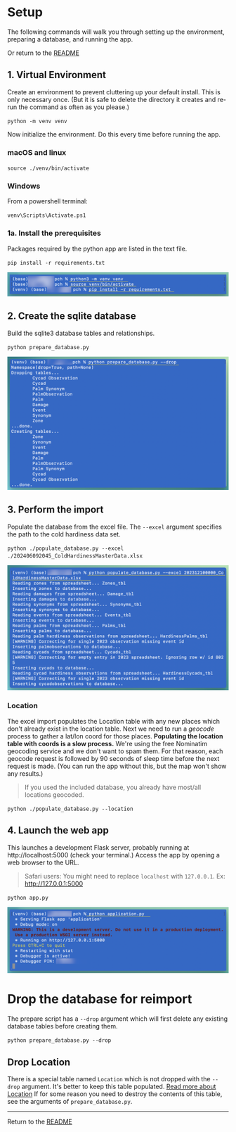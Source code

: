 # Setup

The following commands will walk you through setting up the environment, preparing a database, and running the app.

Or return to the [README](README.md)

## 1. Virtual Environment

Create an environment to prevent cluttering up your default install. This is only necessary once. (But it is safe to delete the directory it creates and re-run the command as often as you please.)

`python -m venv venv`

Now initialize the environment. Do this every time before running the app. 

### macOS and linux

`source ./venv/bin/activate`

### Windows

From a powershell terminal:

`venv\Scripts\Activate.ps1`

### 1a. Install the prerequisites

Packages required by the python app are listed in the text file.

`pip install -r requirements.txt`

![Prepare the environment](./static/readme/environment.png)

## 2. Create the sqlite database

Build the sqlite3 database tables and relationships.

`python prepare_database.py`

![Prepare the database](./static/readme/prepare_db.png)


## 3. Perform the import

Populate the database from the excel file. The `--excel` argument specifies the path to the cold hardiness data set.

`python ./populate_database.py --excel ./202406092045_ColdHardinessMasterData.xlsx`

![Populate the database](./static/readme/populate_db.png)


### Location

The excel import populates the Location table with any new places which don't already exist in the location table. Next we need to run a *geocode* process to gather a lat/lon coord for those places. **Populating the location table with coords is a slow process.** We're using the free Nominatim geocoding service and we don't want to spam them. For that reason, each geocode request is followed by 90 seconds of sleep time before the next request is made. (You can run the app without this, but the map won't show any results.)

> If you used the included database, you already have most/all locations geocoded.

`python ./populate_database.py --location`


## 4. Launch the web app

This launches a development Flask server, probably running at http://localhost:5000 (check your terminal.) Access the app by opening a web browser to the URL.

> Safari users: You might need to replace `localhost` with `127.0.0.1`. Ex: http://127.0.0.1:5000


`python app.py`

![Launch the app](./static/readme/launch.png)



# Drop the database for reimport 

The prepare script has a `--drop` argument which will first delete any existing database tables before creating them. 

`python prepare_database.py --drop`

## Drop Location 

There is a special table named `Location` which is not dropped with the `--drop` argument. It's better to keep this table populated. [Read more about Location](#location) If for some reason you need to destroy the contents of this table, see the arguments of `prepare_database.py`.

----

Return to the [README](README.md)
